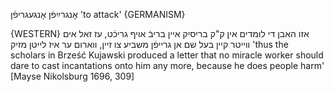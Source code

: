 אָנגרײַפֿן
אָנגעגריפֿן
'to attack'
{GERMANISM}

{WESTERN}
אזו האבן די לומדים אין ק"ק בריסיק איין בריבֿ אויף גריכֿט, עז זאל אים ווייטר קיין בעל שם אן גרייפֿן משביע צו זיין, ווארום ער איז לייטן מזיק
'thus the scholars in Brześć Kujawski produced a letter that no miracle worker should dare to cast incantations onto him any more, because he does people harm'
[Mayse Nikolsburg 1696, 309]